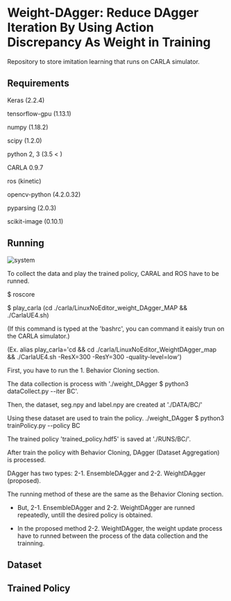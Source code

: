 # Weight-DAgger: Reduce DAgger Iteration By Using Action Discrepancy As Weight in Training
Repository to store imitation learning that runs on CARLA simulator.

Requirements
-------
Keras (2.2.4)

tensorflow-gpu (1.13.1)
  
numpy (1.18.2)
  
scipy (1.2.0)

python 2, 3 (3.5 < )
  
CARLA 0.9.7

ros (kinetic)  

opencv-python (4.2.0.32)

pyparsing (2.0.3)

scikit-image (0.10.1)


Running
-------

![system](https://user-images.githubusercontent.com/35481431/104890394-d9ea6500-59b2-11eb-9ada-99b4cf62af99.png)

To collect the data and play the trained policy, CARAL and ROS have to be runned.

$ roscore

$ play_carla (cd ./carla/LinuxNoEditor_weight_DAgger_MAP && ./CarlaUE4.sh) 

(If this command is typed at the 'bashrc', you can command it eaisly trun on the CARLA simulator.)

(Ex. alias play_carla='cd && cd ./carla/LinuxNoEditor_WeightDAgger_map && ./CarlaUE4.sh -ResX=300 -ResY=300 -quality-level=low')


First, you have to run the 1. Behavior Cloning section.

The data collection is process with './weight_DAgger $ python3 dataCollect.py --iter BC'.

Then, the dataset, seg.npy and label.npy are created at './DATA/BC/'

Using these dataset are used to train the policy. ./weight_DAgger $ python3 trainPolicy.py --policy BC

The trained policy 'trained_policy.hdf5' is saved at './RUNS/BC/'.


After train the policy with Behavior Cloning, DAgger (Dataset Aggregation) is processed.

DAgger has two types: 2-1. EnsembleDAgger and 2-2. WeightDAgger (proposed).

The running method of these are the same as the Behavior Cloning section.

* But, 2-1. EnsembleDAgger and 2-2. WeightDAgger are runned repeatedly, untill the desired policy is obtained.

* In the proposed method 2-2. WeightDAgger, the weight update process have to runned between the process of the data collection and the trainning.


Dataset
-------

Trained Policy
-------
